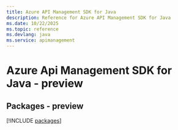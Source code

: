 ```yaml
---
title: Azure API Management SDK for Java
description: Reference for Azure API Management SDK for Java
ms.date: 10/22/2025
ms.topic: reference
ms.devlang: java
ms.service: apimanagement
---
```

# Azure Api Management SDK for Java - preview
## Packages - preview
[!INCLUDE [packages](api-management-index.md)]
